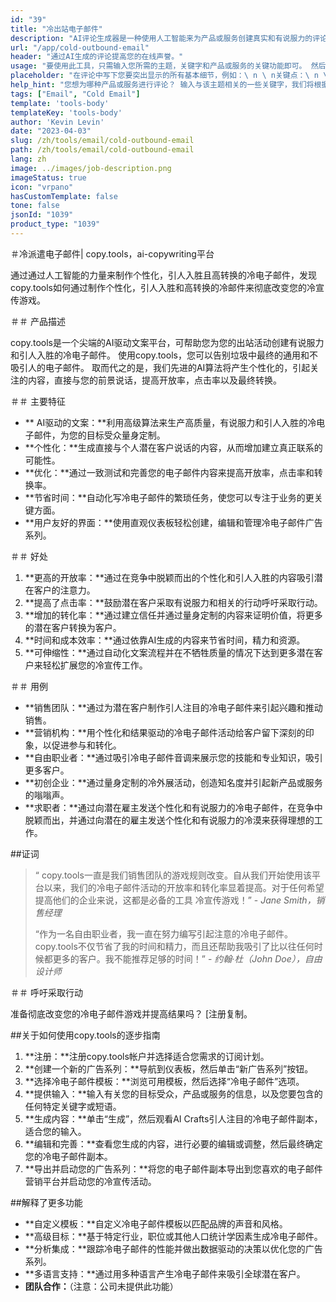 ```yaml
---
id: "39"
title: "冷出站电子邮件"
description: "AI评论生成器是一种使用人工智能来为产品或服务创建真实和有说服力的评论的工具。 通过基于给定的主题或关键字生成现实，连贯和引人入胜的评论来节省时间和精力，以增强您的在线形象和信誉。"
url: "/app/cold-outbound-email"
header: "通过AI生成的评论提高您的在线声誉。"
usage: "要使用此工具，只需输入您所需的主题，关键字和产品或服务的关键功能即可。 然后，AI评论生成器将根据您的输入创建结构良好，独特和有说服力的评论。"
placeholder: "在评论中写下您要突出显示的所有基本细节，例如：\ n \ n关键点：\ n \ n1。 优秀的客户服务\ n2。 高质量产品\ n3。 快速运输\ n \ n关键字：客户服务，产品质量，运输\ n \ n"
help_hint: "您想为哪种产品或服务进行评论？ 输入与该主题相关的一些关键字，我们将根据您的输入创建引人注目的评论。 建议在评论中列出您要突出的要点。"
tags: ["Email", "Cold Email"]
template: 'tools-body'
templateKey: 'tools-body'
author: 'Kevin Levin'
date: "2023-04-03"
slug: /zh/tools/email/cold-outbound-email
path: /zh/tools/email/cold-outbound-email
lang: zh
image: ../images/job-description.png
imageStatus: true
icon: "vrpano"
hasCustomTemplate: false
tone: false
jsonId: "1039"
product_type: "1039"
---
```

＃冷派遣电子邮件|  copy.tools，ai-copywriting平台

通过通过人工智能的力量来制作个性化，引人入胜且高转换的冷电子邮件，发现copy.tools如何通过制作个性化，引人入胜和高转换的冷邮件来彻底改变您的冷宣传游戏。

＃＃ 产品描述

copy.tools是一个尖端的AI驱动文案平台，可帮助您为您的出站活动创建有说服力和引人入胜的冷电子邮件。 使用copy.tools，您可以告别垃圾中最终的通用和不吸引人的电子邮件。 取而代之的是，我们先进的AI算法将产生个性化的，引起关注的内容，直接与您的前景说话，提高开放率，点击率以及最终转换。

＃＃ 主要特征

 -  ** AI驱动的文案：**利用高级算法来生产高质量，有说服力和引人入胜的冷电子邮件，为您的目标受众量身定制。
  -  **个性化：**生成直接与个人潜在客户说话的内容，从而增加建立真正联系的可能性。
  -  **优化：**通过一致测试和完善您的电子邮件内容来提高开放率，点击率和转换率。
  -  **节省时间：**自动化写冷电子邮件的繁琐任务，使您可以专注于业务的更关键方面。
  -  **用户友好的界面：**使用直观仪表板轻松创建，编辑和管理冷电子邮件广告系列。

＃＃ 好处

1. **更高的开放率：**通过在竞争中脱颖而出的个性化和引人入胜的内容吸引潜在客户的注意力。
 2. **提高了点击率：**鼓励潜在客户采取有说服力和相关的行动呼吁采取行动。
 3. **增加的转化率：**通过建立信任并通过量身定制的内容来证明价值，将更多的潜在客户转换为客户。
 4. **时间和成本效率：**通过依靠AI生成的内容来节省时间，精力和资源。
 5. **可伸缩性：**通过自动化文案流程并在不牺牲质量的情况下达到更多潜在客户来轻松扩展您的冷宣传工作。

＃＃ 用例

 -  **销售团队：**通过为潜在客户制作引人注目的冷电子邮件来引起兴趣和推动销售。
  -  **营销机构：**用个性化和结果驱动的冷电子邮件活动给客户留下深刻的印象，以促进参与和转化。
  -  **自由职业者：**通过吸引冷电子邮件音调来展示您的技能和专业知识，吸引更多客户。
  -  **初创企业：**通过量身定制的冷外展活动，创造知名度并引起新产品或服务的嗡嗡声。
  -  **求职者：**通过向潜在雇主发送个性化和有说服力的冷电子邮件，在竞争中脱颖而出，并通过向潜在的雇主发送个性化和有说服力的冷漠来获得理想的工作。

##证词

>“ copy.tools一直是我们销售团队的游戏规则改变。自从我们开始使用该平台以来，我们的冷电子邮件活动的开放率和转化率显着提高。对于任何希望提高他们的企业来说，这都是必备的工具 冷宣传游戏！”  -  _Jane Smith，销售经理_
 >
 >“作为一名自由职业者，我一直在努力编写引起注意的冷电子邮件。copy.tools不仅节省了我的时间和精力，而且还帮助我吸引了比以往任何时候都更多的客户。我不能推荐足够的时间！”  -  _约翰·杜（John Doe），自由设计师_

＃＃ 呼吁采取行动

准备彻底改变您的冷电子邮件游戏并提高结果吗？  [注册复制。

##关于如何使用copy.tools的逐步指南

1. **注册：**注册copy.tools帐户并选择适合您需求的订阅计划。
 2. **创建一个新的广告系列：**导航到仪表板，然后单击“新广告系列”按钮。
 3. **选择冷电子邮件模板：**浏览可用模板，然后选择“冷电子邮件”选项。
 4. **提供输入：**输入有关您的目标受众，产品或服务的信息，以及您要包含的任何特定关键字或短语。
 5. **生成内容：**单击“生成”，然后观看AI Crafts引人注目的冷电子邮件副本，适合您的输入。
 6. **编辑和完善：**查看您生成的内容，进行必要的编辑或调整，然后最终确定您的冷电子邮件副本。
 7. **导出并启动您的广告系列：**将您的电子邮件副本导出到您喜欢的电子邮件营销平台并启动您的冷宣传活动。

##解释了更多功能

 -  **自定义模板：**自定义冷电子邮件模板以匹配品牌的声音和风格。
  -  **高级目标：**基于特定行业，职位或其他人口统计学因素生成冷电子邮件。
  -  **分析集成：**跟踪冷电子邮件的性能并做出数据驱动的决策以优化您的广告系列。
  -  **多语言支持：**通过用多种语言产生冷电子邮件来吸引全球潜在客户。
  -  **团队合作：**（注意：公司未提供此功能）
